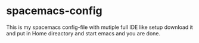 # spacemacs-config

This is my spacemacs config-file with mutiple full IDE like setup
download it and put in Home direactory
and start emacs and you are done.
